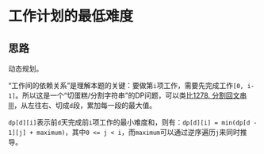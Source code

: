 # 工作计划的最低难度

## 思路

动态规划。

“工作间的依赖关系”是理解本题的关键：要做第`i`项工作，需要先完成工作`[0, i-1]`。所以这是一个“切蛋糕/分割字符串”的DP问题，可以类比[1278. 分割回文串 III](https://leetcode-cn.com/problems/palindrome-partitioning-iii/)，从左往右、切成`d`段，累加每一段的最大值。

`dp[d][i]`表示前`d`天完成前`i`项工作的最小难度和，则有：`dp[d][i] = min(dp[d - 1][j] + maximum)`，其中`0 <= j < i`，而`maximum`可以通过逆序遍历`j`来同时推导。
